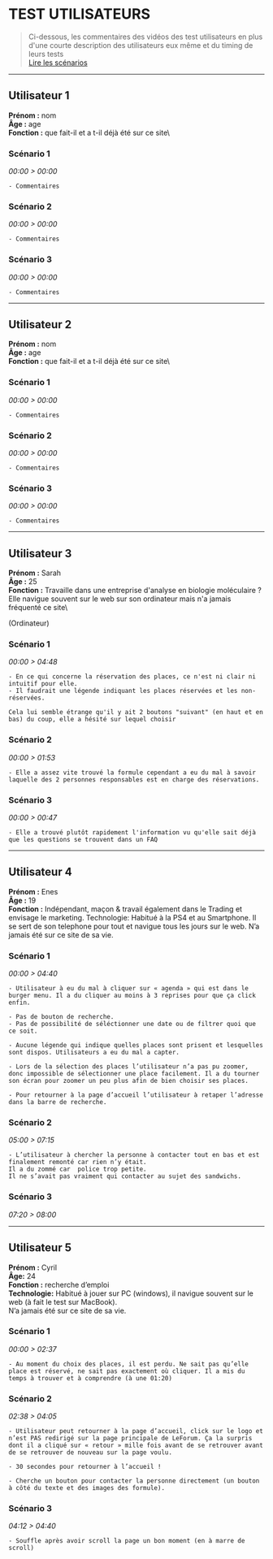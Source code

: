# TEST UTILISATEURS

> Ci-dessous, les commentaires des vidéos des test utilisateurs en plus d'une courte description des utilisateurs eux même et du timing de leurs tests\
> [Lire les scénarios](./scenarios.md)

* * *

## Utilisateur 1
  **Prénom :**  nom\
  **Âge :**  age\
  **Fonction :** que fait-il et a t-il déjà été sur ce site\

  ### Scénario 1
  *00:00 >  00:00*

    - Commentaires

  ### Scénario 2

  *00:00 >  00:00*

    - Commentaires

  ### Scénario 3

  *00:00 > 00:00*

    - Commentaires

* * *

## Utilisateur 2

  **Prénom :**  nom\
  **Âge :**  age\
  **Fonction :** que fait-il et a t-il déjà été sur ce site\

  ### Scénario 1
  *00:00 >  00:00*

    - Commentaires

  ### Scénario 2

  *00:00 >  00:00*

    - Commentaires

  ### Scénario 3

  *00:00 > 00:00*

    - Commentaires

* * *

## Utilisateur 3 

  **Prénom :**  Sarah\
  **Âge :**  25\
  **Fonction :** Travaille dans une entreprise d'analyse en biologie moléculaire ?
  Elle navigue souvent sur le web sur son ordinateur mais n'a jamais fréquenté ce site\
 
  (Ordinateur)
  
  ### Scénario 1
  *00:00 >  04:48*

    - En ce qui concerne la réservation des places, ce n'est ni clair ni intuitif pour elle. 
    - Il faudrait une légende indiquant les places réservées et les non-réservées.
    
    Cela lui semble étrange qu'il y ait 2 boutons "suivant" (en haut et en bas) du coup, elle a hésité sur lequel choisir

  ### Scénario 2

  *00:00 >  01:53*

    - Elle a assez vite trouvé la formule cependant a eu du mal à savoir laquelle des 2 personnes responsables est en charge des réservations.

  ### Scénario 3

  *00:00 > 00:47*

    - Elle a trouvé plutôt rapidement l'information vu qu'elle sait déjà que les questions se trouvent dans un FAQ

* * *

## Utilisateur 4

  **Prénom :**  Enes\
  **Âge :**  19\
  **Fonction :** Indépendant, maçon & travail également dans le Trading et envisage le marketing.
  Technologie: Habitué à la PS4 et au Smartphone.
  Il se sert de son telephone pour tout et navigue tous les jours sur le web.
  N’a jamais été sur ce site de sa vie.

  ### Scénario 1
  *00:00 >  04:40*

    - Utilisateur à eu du mal à cliquer sur « agenda » qui est dans le burger menu. Il a du cliquer au moins à 3 reprises pour que ça click enfin.

    - Pas de bouton de recherche.
    - Pas de possibilité de séléctionner une date ou de filtrer quoi que ce soit.

    - Aucune légende qui indique quelles places sont prisent et lesquelles sont dispos. Utilisateurs a eu du mal a capter.

    - Lors de la sélection des places l’utilisateur n’a pas pu zoomer, donc impossible de sélectionner une place facilement. Il a du tourner son écran pour zoomer un peu plus afin de bien choisir ses places.

    - Pour retourner à la page d’accueil l’utilisateur à retaper l’adresse dans la barre de recherche.

  ### Scénario 2

  *05:00 >   07:15*

    - L’utilisateur à chercher la personne à contacter tout en bas et est finalement remonté car rien n’y était.
    Il a du zommé car  police trop petite.
    Il ne s’avait pas vraiment qui contacter au sujet des sandwichs.

  ### Scénario 3

  *07:20 > 08:00*


* * *

## Utilisateur 5

  **Prénom :** Cyril\
  **Âge:** 24\
  **Fonction :** recherche d’emploi\
  **Technologie:** Habitué à jouer sur PC (windows), il navigue souvent sur le web (à fait le test sur MacBook).\
  N’a jamais été sur ce site de sa vie.


  ### Scénario 1

  *00:00 >  02:37*

    - Au moment du choix des places, il est perdu. Ne sait pas qu’elle place est réservé, ne sait pas exactement où cliquer. Il a mis du temps à trouver et à comprendre (à une 01:20)

  ### Scénario 2

  *02:38 > 04:05*

    - Utilisateur peut retourner à la page d’accueil, click sur le logo et n’est PAS redirigé sur la page principale de LeForum. Ça la surpris dont il a cliqué sur « retour » mille fois avant de se retrouver avant de se retrouver de nouveau sur la page voulu.

    - 30 secondes pour retourner à l’accueil !

    - Cherche un bouton pour contacter la personne directement (un bouton à côté du texte et des images des formule).

  ### Scénario 3

  *04:12 > 04:40*

    - Souffle après avoir scroll la page un bon moment (en à marre de scroll)
